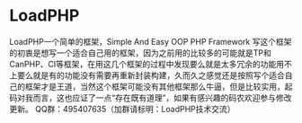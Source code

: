# LoadPHP
LoadPHP一个简单的框架，Simple And Easy OOP PHP Framework
写这个框架的初衷是想写一个适合自己用的框架，因为之前用的比较多的可能就是TP和CanPHP、CI等框架，在用这几个框架的过程中发现要么就是太多冗余的功能用不上要么就是有的功能没有需要再重新封装构建，久而久之感觉还是按照写个适合自己的框架才是王道，当然这个框架可能没有其他框架那么牛逼，但是比较实用，起码对我而言，这也应证了一点“存在既有道理”，如果有感兴趣的码农欢迎参与修改更新。
QQ群：495407635（加群请标明：LoadPHP技术交流）
